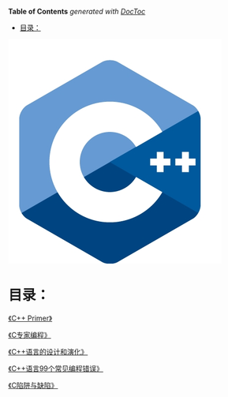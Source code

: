 <!-- START doctoc generated TOC please keep comment here to allow auto update -->
<!-- DON'T EDIT THIS SECTION, INSTEAD RE-RUN doctoc TO UPDATE -->
**Table of Contents**  *generated with [DocToc](https://github.com/thlorenz/doctoc)*

- [目录：](#%E7%9B%AE%E5%BD%95)

<!-- END doctoc generated TOC please keep comment here to allow auto update -->

![](cpp.jpg)

# 目录：
  
[《C++ Primer》](cpp-primer/README.md)

[《C专家编程》](expert-c-programming/README.md)

[《C++语言的设计和演化》](the-design-and-evolution-of-c++/README.md)

[《C++语言99个常见编程错误》](cpp-gotchas/README.md)

[《C陷阱与缺陷》](c-traps-and-pitfalls/README.md)
